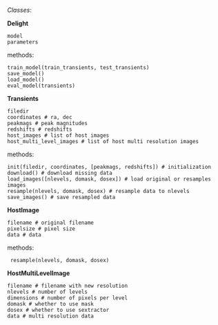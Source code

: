 *Classes*:

**Delight**

    model
    parameters
  
  methods:
  
    train_model(train_transients, test_transients)
    save_model()
    load_model()
    eval_model(transients)
    
**Transients**

    filedir
    coordinates # ra, dec
    peakmags # peak magnitudes
    redshifts # redshifts
    host_images # list of host images
    host_multi_level_images # list of host multi resolution images
  
  methods:
  
    init(filedir, coordinates, [peakmags, redshifts]) # initialization
    download() # download missing data
    load_images([nlevels, domask, dosex]) # load original or resamples images
    resample(nlevels, domask, dosex) # resample data to nlevels
    save_images() # save resampled data

**HostImage**

    filename # original filename
    pixelsize # pixel size
    data # data
  
  methods:
    
     resample(nlevels, domask, dosex)
    
**HostMultiLevelImage**

    filename # filename with new resolution
    nlevels # number of levels
    dimensions # number of pixels per level
    domask # whether to use mask
    dosex # whether to use sextractor
    data # multi resolution data
